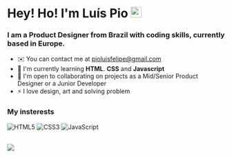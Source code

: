 
<h1>Hey! Ho! I'm Luís Pio <img src="https://media.giphy.com/media/hvRJCLFzcasrR4ia7z/giphy.gif" width="25px" width="30"/> </h1>


<h3>I am a Product Designer from Brazil with coding skills, currently based in Europe.</h3>



<!-- * 🌍  I'm from Brazil, based in Europe -->
* ✉️  You can contact me at [pioluisfelipe@gmail.com](mailto:pioluisfelipe@gmail.com)
* 🧠  I'm currently learning <b>HTML</b>. <b>CSS</b> and <b>Javascript</b>
* 🤝  I'm open to collaborating on projects as a Mid/Senior Product Designer or a Junior Developer
* ⚡  I love design, art and solving problem

### My insterests

<div>
  <!-- HTML5 -->
  <img src="https://img.shields.io/badge/HTML5-E34F26?style=for-the-badge&logo=html5&logoColor=white" alt="HTML5"/>
  <!-- CSS3 -->
  <img src="https://img.shields.io/badge/CSS3-1572B6?style=for-the-badge&logo=css3&logoColor=white" alt="CSS3"/>
  <!-- JavaScript -->
  <img src="https://img.shields.io/badge/JavaScript-F7DF1E?style=for-the-badge&logo=javascript&logoColor=black" alt="JavaScript"/>
  
  <!-- React Native -->
  <!-- <img src="https://img.shields.io/badge/React_Native-20232A?style=for-the-badge&logo=react&logoColor=61DAFB" alt="React Native"/> -->
  <!-- ReactJS -->
  <!-- <img src="https://img.shields.io/badge/React-20232A?style=for-the-badge&logo=react&logoColor=61DAFB" alt="ReactJS"/> -->
<div/>
<br>

![](https://komarev.com/ghpvc/?username=SomentePioSomentePio)
<!-- ### Experience
<p align="left">
<a href="https://developer.mozilla.org/en-US/docs/Glossary/CSS" target="_blank" rel="noreferrer"><img src="https://raw.githubusercontent.com/danielcranney/readme-generator/main/public/icons/skills/javascript-colored.svg" width="36" height="36" alt="Javascript" /></a>
<a href="https://developer.mozilla.org/en-US/docs/Glossary/HTML5" target="_blank" rel="noreferrer"><img src="https://raw.githubusercontent.com/danielcranney/readme-generator/main/public/icons/skills/html5-colored.svg" width="36" height="36" alt="HTML5" /></a>
<a href="https://developer.mozilla.org/en-US/docs/Web/JavaScript" target="_blank" rel="noreferrer"><img src="https://raw.githubusercontent.com/danielcranney/readme-generator/main/public/icons/skills/javascript-colored.svg" width="36" height="36" alt="Javascript" /></a>
</p> -->
